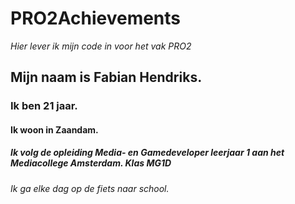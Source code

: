 # PRO2Achievements
*Hier lever ik mijn code in voor het vak PRO2*

## Mijn naam is Fabian Hendriks.
### Ik ben 21 jaar.
#### Ik woon in Zaandam.
##### Ik volg de opleiding Media- en Gamedeveloper leerjaar 1 aan het Mediacollege Amsterdam. Klas MG1D
###### Ik ga elke dag op de fiets naar school.


